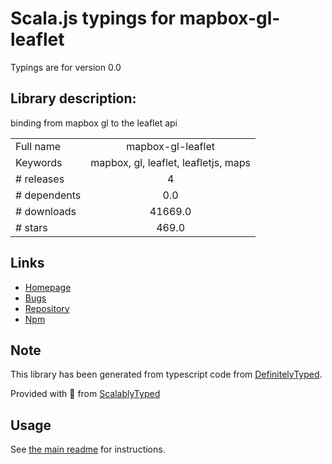 
# Scala.js typings for mapbox-gl-leaflet

Typings are for version 0.0

## Library description:
binding from mapbox gl to the leaflet api

|                    |                 |
| ------------------ | :-------------: |
| Full name          | mapbox-gl-leaflet |
| Keywords           | mapbox, gl, leaflet, leafletjs, maps |
| # releases         | 4 |
| # dependents       | 0.0 |
| # downloads        | 41669.0 |
| # stars            | 469.0 |

## Links
- [Homepage](https://github.com/mapbox/mapbox-gl-leaflet)
- [Bugs](https://github.com/mapbox/mapbox-gl-leaflet/issues)
- [Repository](https://github.com/mapbox/mapbox-gl-leaflet)
- [Npm](https://www.npmjs.com/package/mapbox-gl-leaflet)
    


## Note
This library has been generated from typescript code from [DefinitelyTyped](https://definitelytyped.org).

Provided with :purple_heart: from [ScalablyTyped](https://github.com/oyvindberg/ScalablyTyped)

## Usage
See [the main readme](../../readme.md) for instructions.


